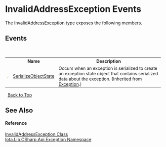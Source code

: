 # InvalidAddressException Events
 

The <a href="T_Iota_Lib_CSharp_Api_Exception_InvalidAddressException">InvalidAddressException</a> type exposes the following members.


## Events
&nbsp;<table><tr><th></th><th>Name</th><th>Description</th></tr><tr><td>![Protected event](media/protevent.gif "Protected event")</td><td><a href="http://msdn2.microsoft.com/en-us/library/ee332915" target="_blank">SerializeObjectState</a></td><td>
Occurs when an exception is serialized to create an exception state object that contains serialized data about the exception.
 (Inherited from <a href="http://msdn2.microsoft.com/en-us/library/c18k6c59" target="_blank">Exception</a>.)</td></tr></table>&nbsp;
<a href="#invalidaddressexception-events">Back to Top</a>

## See Also


#### Reference
<a href="T_Iota_Lib_CSharp_Api_Exception_InvalidAddressException">InvalidAddressException Class</a><br /><a href="N_Iota_Lib_CSharp_Api_Exception">Iota.Lib.CSharp.Api.Exception Namespace</a><br />
